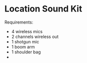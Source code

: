 # Location Sound Kit
Requirements:
- 4 wireless mics
- 2 channels wireless out
- 1 shotgun mic
- 1 boom arm
- 1 shoulder bag
- 